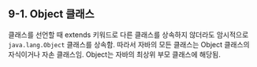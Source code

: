 ## 9-1. Object 클래스


클래스를 선언할 때 extends 키워드로 다른 클래스를 상속하지 않더라도 암시적으로 `java.lang.Object` 클래스를 상속함. 따라서 자바의 모든 클래스는 Object 클래스의 자식이거나 자손 클래스임. Object는 자바의 최상위 부모 클래스에 해당됨.